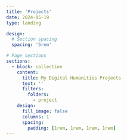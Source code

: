 ```yaml
---
title: 'Projects'
date: 2024-05-19
type: landing

design:
  # Section spacing
  spacing: '5rem'

# Page sections
sections:
  - block: collection
    content:
      title: My Digital Humanities Projects
      text: ''
      filters:
        folders:
          - project
    design:
      fill_image: false
      columns: 1
      spacing:
        padding: [1rem, 1rem, 1rem, 1rem]
---
```

